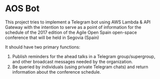 # AOS Bot

This project tries to implement a Telegram bot using AWS Lambda & API Gateway with the intention to serve as a point of 
information for the schedule of the 2017 edition of the Agile Open Spain open-space conference that will be held in 
Segovia (Spain)

It should have two primary functions:

1. Publish reminders for the ahead talks in a Telegram group/supergroup, and other broadcast messages needed by the organization.
2. Be queried by individuals (using private Telegram chats) and return information about the conference schedule.
